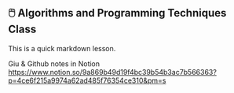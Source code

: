 ## 🖱️ Algorithms and Programming Techniques Class

This is a quick markdown lesson.

Giu & Github notes in Notion 
https://www.notion.so/9a869b49d19f4bc39b54b3ac7b566363?p=4ce6f215a9974a62ad485f76354ce310&pm=s
